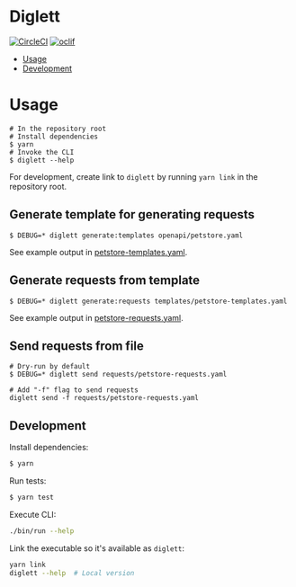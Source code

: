# Diglett

[![CircleCI](https://circleci.com/gh/Meeshkan/diglett.svg?style=svg)](https://circleci.com/gh/Meeshkan/diglett)
[![oclif](https://img.shields.io/badge/cli-oclif-brightgreen.svg)](https://oclif.io)

<!-- toc -->

- [Usage](#usage)
- [Development](#development)
  <!-- tocstop -->

# Usage

<!-- usage -->

```sh-session
# In the repository root
# Install dependencies
$ yarn
# Invoke the CLI
$ diglett --help
```

For development, create link to `diglett` by running `yarn link` in the repository root.

## Generate template for generating requests

```sh-session
$ DEBUG=* diglett generate:templates openapi/petstore.yaml
```

See example output in [petstore-templates.yaml](./templates/petstore-templates.yaml).

## Generate requests from template

```sh-session
$ DEBUG=* diglett generate:requests templates/petstore-templates.yaml
```

See example output in [petstore-requests.yaml](./requests/petstore-requests.yaml).

## Send requests from file

```sh-session
# Dry-run by default
$ DEBUG=* diglett send requests/petstore-requests.yaml

# Add "-f" flag to send requests
diglett send -f requests/petstore-requests.yaml
```

<!-- usagestop -->

## Development

Install dependencies:

```sh
$ yarn
```

Run tests:

```sh
$ yarn test
```

Execute CLI:

```sh
./bin/run --help
```

Link the executable so it's available as `diglett`:

```sh
yarn link
diglett --help  # Local version
```
